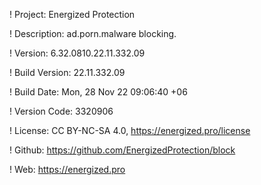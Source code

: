 ! Project: Energized Protection

! Description: ad.porn.malware blocking.

! Version: 6.32.0810.22.11.332.09

! Build Version: 22.11.332.09

! Build Date: Mon, 28 Nov 22 09:06:40 +06

! Version Code: 3320906

! License: CC BY-NC-SA 4.0, https://energized.pro/license

! Github: https://github.com/EnergizedProtection/block

! Web: https://energized.pro
